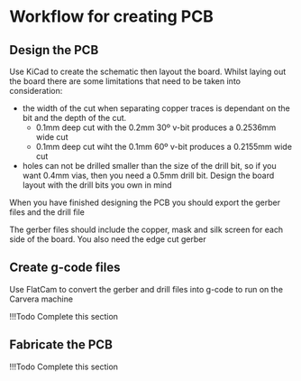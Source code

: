 # Workflow for creating PCB

## Design the PCB

Use KiCad to create the schematic then layout the board.  Whilst laying out the board there are some limitations that need to be taken into consideration:

- the width of the cut when separating copper traces is dependant on the bit and the depth of the cut.
    - 0.1mm deep cut with the 0.2mm 30º v-bit produces a 0.2536mm wide cut
    - 0.1mm deep cut wiht the 0.1mm 60º v-bit produces a 0.2155mm wide cut
- holes can not be drilled smaller than the size of the drill bit, so if you want 0.4mm vias, then you need a 0.5mm drill bit.  Design the board layout with the drill bits you own in mind

When you have finished designing the PCB you should export the gerber files and the drill file

The gerber files should include the copper, mask and silk screen for each side of the board.  You also need the edge cut gerber

## Create g-code files

Use FlatCam to convert the gerber and drill files into g-code to run on the Carvera machine

!!!Todo
    Complete this section
    
## Fabricate the PCB

!!!Todo
    Complete this section